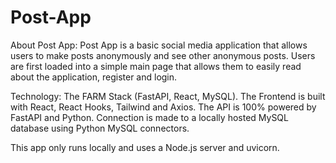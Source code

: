 # Post-App

About Post App: Post App is a basic social media application that allows users to make posts anonymously and see other anonymous 
posts. Users are first loaded into a simple main page that allows them to easily read about the application, register and login.

Technology: The FARM Stack (FastAPI, React, MySQL). The Frontend is built with React, React Hooks, Tailwind and Axios.
The API is 100% powered by FastAPI and Python. Connection is made to a locally hosted MySQL database using Python MySQL connectors.

This app only runs locally and uses a Node.js server and uvicorn. 